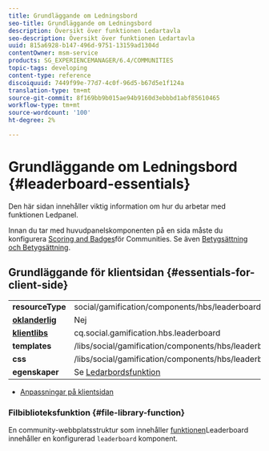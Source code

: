 ```yaml
---
title: Grundläggande om Ledningsbord
seo-title: Grundläggande om Ledningsbord
description: Översikt över funktionen Ledartavla
seo-description: Översikt över funktionen Ledartavla
uuid: 815a6928-b147-496d-9751-13159ad1304d
contentOwner: msm-service
products: SG_EXPERIENCEMANAGER/6.4/COMMUNITIES
topic-tags: developing
content-type: reference
discoiquuid: 7449f99e-77d7-4c0f-96d5-b67d5e1f124a
translation-type: tm+mt
source-git-commit: 8f169bb9b015ae94b9160d3ebbbd1abf85610465
workflow-type: tm+mt
source-wordcount: '100'
ht-degree: 2%

---
```



# Grundläggande om Ledningsbord {#leaderboard-essentials}

Den här sidan innehåller viktig information om hur du arbetar med funktionen Ledpanel.

Innan du tar med huvudpanelskomponenten på en sida måste du konfigurera [Scoring and Badges](implementing-scoring.md)för Communities. Se även [Betygsättning och Betygsättning](configure-scoring.md).

## Grundläggande för klientsidan {#essentials-for-client-side}

<table> 
 <tbody>
  <tr>
   <td> <strong>resourceType</strong></td> 
   <td>social/gamification/components/hbs/leaderboard</td> 
  </tr>
  <tr>
   <td> <a href="scf.md#add-or-include-a-communities-component"><strong>oklanderlig</strong></a></td> 
   <td>Nej</td> 
  </tr>
  <tr>
   <td> <a href="clientlibs.md"><strong>klientlibs</strong></a></td> 
   <td>cq.social.gamification.hbs.leaderboard</td> 
  </tr>
  <tr>
   <td> <strong>templates</strong></td> 
   <td> /libs/social/gamification/components/hbs/leaderboard/leaderboard.hbs<br /> </td> 
  </tr>
  <tr>
   <td> <strong>css</strong></td> 
   <td> /libs/social/gamification/components/hbs/leaderboard/clientlibs/leaderboard.css</td> 
  </tr>
  <tr>
   <td><strong> egenskaper</strong></td> 
   <td>Se <a href="enabling-leaderboard.md">Ledarbordsfunktion</a></td> 
  </tr>
 </tbody>
</table>

* [Anpassningar på klientsidan](client-customize.md)

### Filbiblioteksfunktion {#file-library-function}

En community-webbplatsstruktur som innehåller [funktionen](functions.md#leaderboard-function)Leaderboard innehåller en konfigurerad `leaderboard` komponent.
